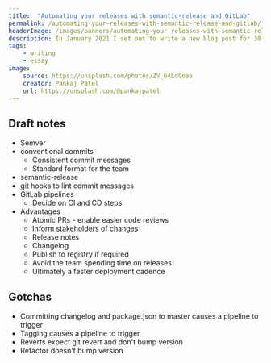 ```yaml
---
title:  "Automating your releases with semantic-release and GitLab"
permalink: /automating-your-releases-with-semantic-release-and-gitlab/
headerImage: /images/banners/automating-your-releases-with-semantic-release-and-gitlab.jpg
description: In January 2021 I set out to write a new blog post for 30 days. Here's what I learnt from my writing challenge.
tags:
    - writing
    - essay
image:
    source: https://unsplash.com/photos/ZV_64LdGoao
    creator: Pankaj Patel
    url: https://unsplash.com/@pankajpatel
---
```


## Draft notes

- Semver
- conventional commits
  - Consistent commit messages
  - Standard format for the team
- semantic-release
- git hooks to lint commit messages
- GitLab pipelines
  - Decide on CI and CD steps
- Advantages
  - Atomic PRs - enable easier code reviews
  - Inform stakeholders of changes
  - Release notes
  - Changelog
  - Publish to registry if required
  - Avoid the team spending time on releases
  - Ultimately a faster deployment cadence

## Gotchas

- Committing changelog and package.json to master causes a pipeline to trigger
- Tagging causes a pipeline to trigger
- Reverts expect git revert and don't bump version
- Refactor doesn't bump version